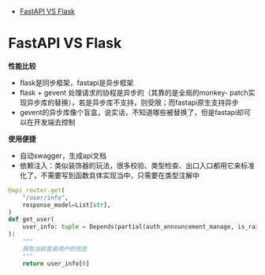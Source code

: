 - [FastAPI VS Flask](#fastapi-vs-flask)

# FastAPI VS Flask

**性能比较**

- flask是同步框架，fastapi是异步框架
- flask + gevent 处理请求的协程是异步的（其靠的是全局的monkey- patch实现异步库的替换），若是异步库不支持，则受限；而fastapi原生支持异步
- gevent的异步库像个盲盒，说实话，不知道哪些被替换了，但是fastapi却可以在开发端去控制

**使用便捷**

- 自动swagger，生成api文档
- 依赖注入：类似装饰器的玩法，很多校验、类型检查、出口入口都用它来标准化了，不需要写到函数具体实现当中，只需要在类型注解中

```python
@api_router.get(
    "/user/info",
    response_model=List[str],
)
def get_user(
    user_info: tuple = Depends(partial(auth_announcement_manage, is_raise=False))
):
    """
    获取当前登录用户的信息
    """
    return user_info[0]
```
